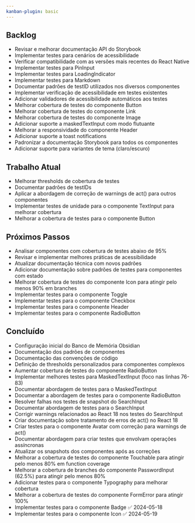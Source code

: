 ```yaml
---
kanban-plugin: basic
---
```


## Backlog
- Revisar e melhorar documentação API do Storybook
- Implementar testes para cenários de acessibilidade
- Verificar compatibilidade com as versões mais recentes do React Native
- Implementar testes para PinInput
- Implementar testes para LoadingIndicator
- Implementar testes para Markdown
- Documentar padrões de testID utilizados nos diversos componentes
- Implementar verificação de acessibilidade em testes existentes
- Adicionar validadores de acessibilidade automáticos aos testes
- Melhorar cobertura de testes do componente Button
- Melhorar cobertura de testes do componente Link
- Melhorar cobertura de testes do componente Image
- Adicionar suporte a maskedTextInput com modo flutuante
- Melhorar a responsividade do componente Header
- Adicionar suporte a toast notifications
- Padronizar a documentação Storybook para todos os componentes
- Adicionar suporte para variantes de tema (claro/escuro)

## Trabalho Atual
- Melhorar thresholds de cobertura de testes
- Documentar padrões de testIDs
- Aplicar a abordagem de correção de warnings de act() para outros componentes
- Implementar testes de unidade para o componente TextInput para melhorar cobertura
- Melhorar a cobertura de testes para o componente Button

## Próximos Passos
- Analisar componentes com cobertura de testes abaixo de 95%
- Revisar e implementar melhores práticas de acessibilidade
- Atualizar documentação técnica com novos padrões
- Adicionar documentação sobre padrões de testes para componentes com estado
- Melhorar cobertura de testes do componente Icon para atingir pelo menos 90% em branches
- Implementar testes para o componente Toggle
- Implementar testes para o componente Checkbox
- Implementar testes para o componente Header
- Implementar testes para o componente RadioButton

## Concluído
- Configuração inicial do Banco de Memória Obsidian
- Documentação dos padrões de componentes
- Documentação das convenções de código
- Definição de thresholds personalizados para componentes complexos
- Aumentar cobertura de testes do componente RadioButton
- Implementar melhores testes para MaskedTextInput (foco nas linhas 76-83)
- Documentar abordagem de testes para o MaskedTextInput
- Documentar a abordagem de testes para o componente RadioButton
- Resolver falhas nos testes de snapshot do SearchInput
- Documentar abordagem de testes para o SearchInput
- Corrigir warnings relacionados ao React 18 nos testes do SearchInput
- Criar documentação sobre tratamento de erros de act() no React 18
- Criar testes para o componente Avatar com correção para warnings de act()
- Documentar abordagem para criar testes que envolvam operações assíncronas
- Atualizar os snapshots dos componentes após as correções
- Melhorar a cobertura de testes do componente Touchable para atingir pelo menos 80% em function coverage
- Melhorar a cobertura de branches do componente PasswordInput (62.5%) para atingir pelo menos 80%
- Adicionar testes para o componente Typography para melhorar cobertura
- Melhorar a cobertura de testes do componente FormError para atingir 100%
- Implementar testes para o componente Badge ✅ 2024-05-18
- Implementar testes para o componente Icon ✅ 2024-05-19 